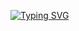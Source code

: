 <!-- Heading -->
[![Typing SVG](https://readme-typing-svg.demolab.com?font=Fira+Code&size=32&pause=1000&color=B3DAF4&center=true&width=1024&lines=Hi+there%2C+I'm+Mykhailo+Zapolskyi)](https://git.io/typing-svg)
